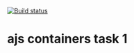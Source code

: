 [![Build status](https://ci.appveyor.com/api/projects/status/77i831yw179fclch?svg=true)](https://ci.appveyor.com/project/qvvverty/ajs-containers-1)
# ajs containers task 1

